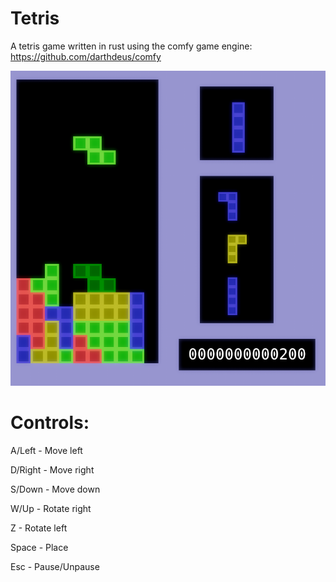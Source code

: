 # Tetris
A tetris game written in rust using the comfy game engine: https://github.com/darthdeus/comfy

![Screenshot](https://github.com/IvanDimovSIT/tetris/blob/master/screenshot.png)

# Controls:
A/Left - Move left

D/Right - Move right

S/Down - Move down

W/Up - Rotate right

Z - Rotate left

Space - Place

Esc - Pause/Unpause
